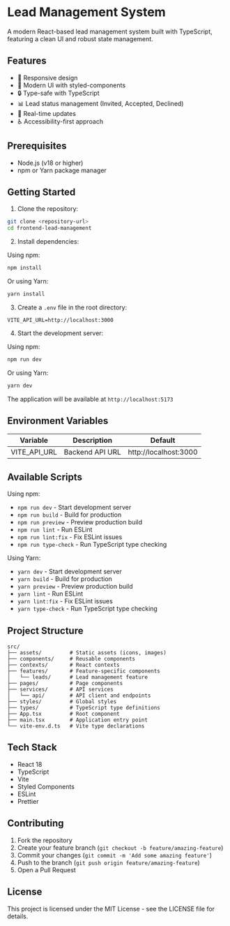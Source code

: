 # Lead Management System

A modern React-based lead management system built with TypeScript, featuring a clean UI and robust state management.

## Features

- 📱 Responsive design
- 🎨 Modern UI with styled-components
- 🔒 Type-safe with TypeScript
- 📊 Lead status management (Invited, Accepted, Declined)
- 🔄 Real-time updates
- ♿ Accessibility-first approach

## Prerequisites

- Node.js (v18 or higher)
- npm or Yarn package manager

## Getting Started

1. Clone the repository:
```bash
git clone <repository-url>
cd frontend-lead-management
```

2. Install dependencies:

Using npm:
```bash
npm install
```

Or using Yarn:
```bash
yarn install
```

3. Create a `.env` file in the root directory:
```env
VITE_API_URL=http://localhost:3000
```

4. Start the development server:

Using npm:
```bash
npm run dev
```

Or using Yarn:
```bash
yarn dev
```

The application will be available at `http://localhost:5173`

## Environment Variables

| Variable | Description | Default |
|----------|-------------|---------|
| VITE_API_URL | Backend API URL | http://localhost:3000 |

## Available Scripts

Using npm:
- `npm run dev` - Start development server
- `npm run build` - Build for production
- `npm run preview` - Preview production build
- `npm run lint` - Run ESLint
- `npm run lint:fix` - Fix ESLint issues
- `npm run type-check` - Run TypeScript type checking

Using Yarn:
- `yarn dev` - Start development server
- `yarn build` - Build for production
- `yarn preview` - Preview production build
- `yarn lint` - Run ESLint
- `yarn lint:fix` - Fix ESLint issues
- `yarn type-check` - Run TypeScript type checking

## Project Structure

```
src/
├── assets/         # Static assets (icons, images)
├── components/     # Reusable components
├── contexts/       # React contexts
├── features/       # Feature-specific components
│   └── leads/      # Lead management feature
├── pages/          # Page components
├── services/       # API services
│   └── api/        # API client and endpoints
├── styles/         # Global styles
├── types/          # TypeScript type definitions
├── App.tsx         # Root component
├── main.tsx        # Application entry point
└── vite-env.d.ts   # Vite type declarations
```

## Tech Stack

- React 18
- TypeScript
- Vite
- Styled Components
- ESLint
- Prettier

## Contributing

1. Fork the repository
2. Create your feature branch (`git checkout -b feature/amazing-feature`)
3. Commit your changes (`git commit -m 'Add some amazing feature'`)
4. Push to the branch (`git push origin feature/amazing-feature`)
5. Open a Pull Request

## License

This project is licensed under the MIT License - see the LICENSE file for details.
